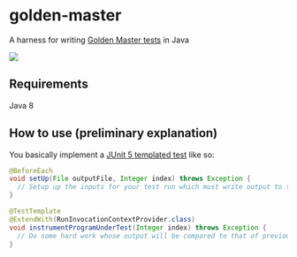 # golden-master
A harness for writing [Golden Master tests](https://dzone.com/articles/testing-legacy-code-golden) in Java

[![](https://jitpack.io/v/maxbechtold/golden-master.svg)](https://jitpack.io/#maxbechtold/golden-master)

## Requirements
Java 8

## How to use (preliminary explanation)

You basically implement a [JUnit 5 templated test](http://junit.org/junit5/docs/current/user-guide/#writing-tests-test-templates) like so:

```java
@BeforeEach
void setUp(File outputFile, Integer index) throws Exception {
  // Setup up the inputs for your test run which must write output to the given file
}

@TestTemplate
@ExtendWith(RunInvocationContextProvider.class)
void instrumentProgramUnderTest(Integer index) throws Exception {
  // Do some hard work whose output will be compared to that of previous runs
}
```
